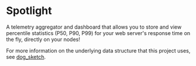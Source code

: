 # Spotlight

A telemetry aggregator and dashboard that allows you to store and view percentile statistics (P50, P90, P99) for your web server's response time on the fly, directly on your nodes! 

For more information on the underlying data structure that this project uses, see [dog_sketch](https://github.com/moosecodebv/dog_sketch).